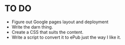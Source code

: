 TO DO
====

- Figure out Google pages layout and deployment
- Write the darn thing.
- Create a CSS that suits the content.
- Write a script to convert it to ePub just the way I like it.
